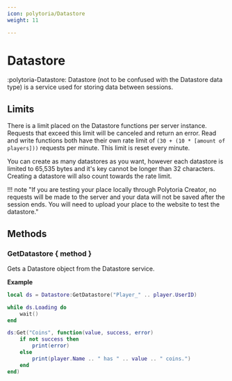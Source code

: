 ```yaml
---
icon: polytoria/Datastore
weight: 11

---
```


# Datastore

:polytoria-Datastore: Datastore (not to be confused with the Datastore data type) is a service used for storing data between sessions.

## Limits

There is a limit placed on the Datastore functions per server instance. Requests that exceed this limit will be canceled and return an error. Read and write functions both have their own rate limit of `(30 + (10 * [amount of players]))` requests per minute. This limit is reset every minute.

You can create as many datastores as you want, however each datastore is limited to 65,535 bytes and it's key cannot be longer than 32 characters. Creating a datastore will also count towards the rate limit.

<div data-search-exclude markdown>
!!! note "If you are testing your place locally through Polytoria Creator, no requests will be made to the server and your data will not be saved after the session ends. You will need to upload your place to the website to test the datastore."
</div>

## Methods

### GetDatastore { method }

Gets a Datastore object from the Datastore service.

**Example**

```lua
local ds = Datastore:GetDatastore("Player_" .. player.UserID)

while ds.Loading do
    wait()
end

ds:Get("Coins", function(value, success, error)
    if not success then
        print(error)
    else
        print(player.Name .. " has " .. value .. " coins.")
    end
end)
```